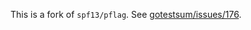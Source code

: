 This is a fork of `spf13/pflag`.  See [gotestsum/issues/176](https://github.com/gotestyourself/gotestsum/issues/176#issuecomment-780854592).
